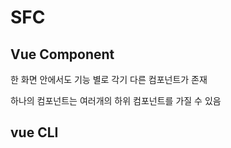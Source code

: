 # SFC

## Vue Component

한 화면 안에서도 기능 별로 각기 다른 컴포넌트가 존재

하나의 컴포넌트는 여러개의 하위 컴포넌트를 가질 수 있음



## vue CLI

